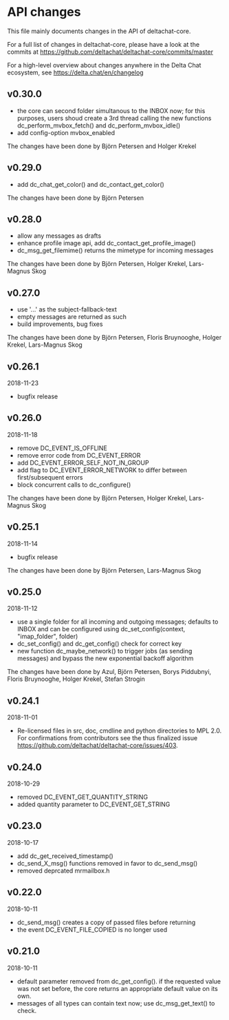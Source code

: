 # API changes

This file mainly documents changes in the API of deltachat-core.

For a full list of changes in deltachat-core, please have a look at the commits at
https://github.com/deltachat/deltachat-core/commits/master

For a high-level overview about changes anywhere in the Delta Chat ecosystem,
see https://delta.chat/en/changelog

## v0.30.0

* the core can second folder simultanous to the INBOX now;
  for this purposes, users shoud create a 3rd thread calling
  the new functions dc_perform_mvbox_fetch() and dc_perform_mvbox_idle()
* add config-option mvbox_enabled

The changes have been done by Björn Petersen and Holger Krekel

## v0.29.0

* add dc_chat_get_color() and dc_contact_get_color()

The changes have been done by Björn Petersen

## v0.28.0

* allow any messages as drafts
* enhance profile image api, add dc_contact_get_profile_image()
* dc_msg_get_filemime() returns the mimetype for incoming messages

The changes have been done by Björn Petersen, Holger Krekel,
Lars-Magnus Skog

## v0.27.0

* use '...' as the subject-fallback-text
* empty messages are returned as such
* build improvements, bug fixes

The changes have been done by Björn Petersen, Floris Bruynooghe,
Holger Krekel, Lars-Magnus Skog

## v0.26.1
2018-11-23

* bugfix release

## v0.26.0
2018-11-18

* remove DC_EVENT_IS_OFFLINE
* remove error code from DC_EVENT_ERROR
* add DC_EVENT_ERROR_SELF_NOT_IN_GROUP
* add flag to DC_EVENT_ERROR_NETWORK to differ between first/subsequent errors
* block concurrent calls to dc_configure()

The changes have been done by Björn Petersen, Holger Krekel, Lars-Magnus Skog

## v0.25.1
2018-11-14

* bugfix release

The changes have been done by Björn Petersen, Lars-Magnus Skog

## v0.25.0
2018-11-12

* use a single folder for all incoming and outgoing messages;
  defaults to INBOX and can be configured using
  dc_set_config(context, "imap_folder", folder)
* dc_set_config() and dc_get_config() check for correct key
* new function dc_maybe_network() to trigger jobs (as sending messages)
  and bypass the new exponential backoff algorithm

The changes have been done by Azul, Björn Petersen, Borys Piddubnyi,
Floris Bruynooghe, Holger Krekel, Stefan Strogin

## v0.24.1
2018-11-01

* Re-licensed files in src, doc, cmdline and python directories to MPL 2.0. 
  For confirmations from contributors see the thus finalized issue
  https://github.com/deltachat/deltachat-core/issues/403.

## v0.24.0
2018-10-29

* removed DC_EVENT_GET_QUANTITY_STRING
* added quantity parameter to DC_EVENT_GET_STRING

## v0.23.0
2018-10-17

* add dc_get_received_timestamp()
* dc_send_X_msg() functions removed in favor to dc_send_msg()
* removed deprcated mrmailbox.h


## v0.22.0
2018-10-11

* dc_send_msg() creates a copy of passed files before returning
* the event DC_EVENT_FILE_COPIED is no longer used


## v0.21.0
2018-10-11

* default parameter removed from dc_get_config().
  if the requested value was not set before, 
  the core returns an appropriate default value on its own.
* messages of all types can contain text now;
  use dc_msg_get_text() to check.
